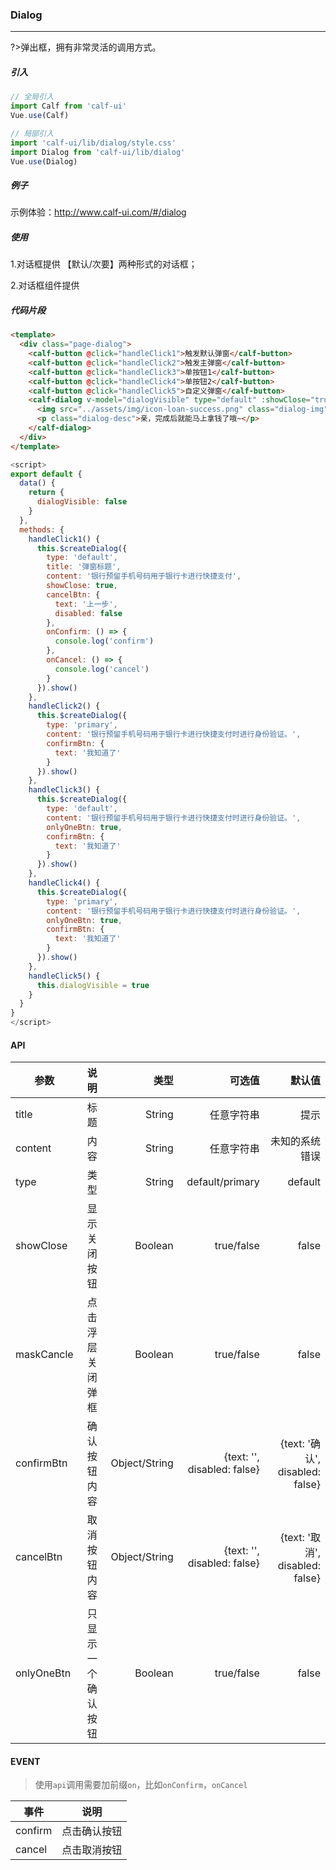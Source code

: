 ### Dialog

---

?>弹出框，拥有非常灵活的调用方式。

##### 引入

```javascript
// 全局引入
import Calf from 'calf-ui'
Vue.use(Calf)

// 局部引入
import 'calf-ui/lib/dialog/style.css'
import Dialog from 'calf-ui/lib/dialog'
Vue.use(Dialog)
```

##### 例子

示例体验：http://www.calf-ui.com/#/dialog

##### 使用

1.对话框提供 【默认/次要】两种形式的对话框；

2.对话框组件提供

##### 代码片段

```html
<template>
  <div class="page-dialog">
    <calf-button @click="handleClick1">触发默认弹窗</calf-button>
    <calf-button @click="handleClick2">触发主弹窗</calf-button>
    <calf-button @click="handleClick3">单按钮1</calf-button>
    <calf-button @click="handleClick4">单按钮2</calf-button>
    <calf-button @click="handleClick5">自定义弹窗</calf-button>
    <calf-dialog v-model="dialogVisible" type="default" :showClose="true">
      <img src="../assets/img/icon-loan-success.png" class="dialog-img">
      <p class="dialog-desc">亲，完成后就能马上拿钱了哦~</p>
    </calf-dialog>
  </div>
</template>
```

```javascript
<script>
export default {
  data() {
    return {
      dialogVisible: false
    }
  },
  methods: {
    handleClick1() {
      this.$createDialog({
        type: 'default',
        title: '弹窗标题',
        content: '银行预留手机号码用于银行卡进行快捷支付',
        showClose: true,
        cancelBtn: {
          text: '上一步',
          disabled: false
        },
        onConfirm: () => {
          console.log('confirm')
        },
        onCancel: () => {
          console.log('cancel')
        }
      }).show()
    },
    handleClick2() {
      this.$createDialog({
        type: 'primary',
        content: '银行预留手机号码用于银行卡进行快捷支付时进行身份验证。',
        confirmBtn: {
          text: '我知道了'
        }
      }).show()
    },
    handleClick3() {
      this.$createDialog({
        type: 'default',
        content: '银行预留手机号码用于银行卡进行快捷支付时进行身份验证。',
        onlyOneBtn: true,
        confirmBtn: {
          text: '我知道了'
        }
      }).show()
    },
    handleClick4() {
      this.$createDialog({
        type: 'primary',
        content: '银行预留手机号码用于银行卡进行快捷支付时进行身份验证。',
        onlyOneBtn: true,
        confirmBtn: {
          text: '我知道了'
        }
      }).show()
    },
    handleClick5() {
      this.dialogVisible = true
    }
  }
}
</script>
```

#### API

| 参数       |        说明        |          类型 |                      可选值 |                          默认值 |
| ---------- | :----------------: | ------------: | --------------------------: | ------------------------------: |
| title      |        标题        |        String |                  任意字符串 |                            提示 |
| content    |        内容        |        String |                  任意字符串 |                  未知的系统错误 |
| type       |        类型        |        String |             default/primary |                         default |
| showClose  |    显示关闭按钮    |       Boolean |                  true/false |                           false |
| maskCancle |  点击浮层关闭弹框  |       Boolean |                  true/false |                           false |
| confirmBtn |    确认按钮内容    | Object/String | {text: '', disabled: false} | {text: '确认', disabled: false} |
| cancelBtn  |    取消按钮内容    | Object/String | {text: '', disabled: false} | {text: '取消', disabled: false} |
| onlyOneBtn | 只显示一个确认按钮 |       Boolean |                  true/false |                           false |

#### EVENT

> 使用`api`调用需要加前缀`on`，比如`onConfirm`，`onCancel`

| 事件    |     说明     |
| ------- | :----------: |
| confirm | 点击确认按钮 |
| cancel  | 点击取消按钮 |
